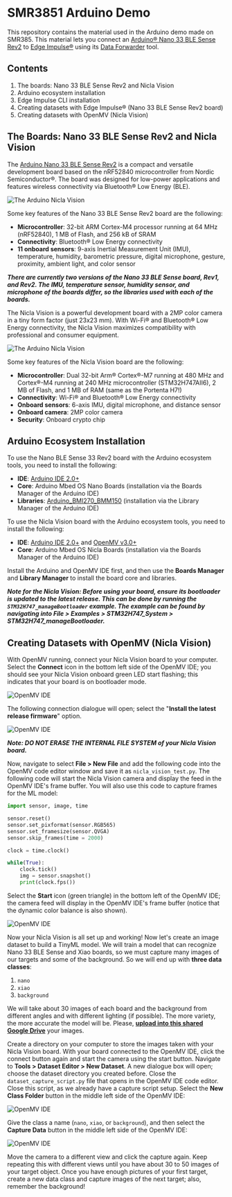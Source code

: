 # SMR3851 Arduino Demo

This repository contains the material used in the Arduino demo made on SMR385. This material lets you connect an [Arduino® Nano 33 BLE Sense Rev2](https://docs.arduino.cc/hardware/nano-33-ble-sense-rev2) to [Edge Impulse®](https://edgeimpulse.com/) using its [Data Forwarder](https://docs.edgeimpulse.com/docs/edge-impulse-cli/cli-data-forwarder) tool. 

## Contents

1. The boards: Nano 33 BLE Sense Rev2 and Nicla Vision
2. Arduino ecosystem installation
3. Edge Impulse CLI installation
4. Creating datasets with Edge Impulse® (Nano 33 BLE Sense Rev2 board)
5. Creating datasets with OpenMV (Nicla Vision)

## The Boards: Nano 33 BLE Sense Rev2 and Nicla Vision

The [Arduino Nano 33 BLE Sense Rev2](https://docs.arduino.cc/hardware/nano-33-ble-sense-rev2) is a compact and versatile development board based on the nRF52840 microcontroller from Nordic Semiconductor®. The board was designed for low-power applications and features wireless connectivity via Bluetooth® Low Energy (BLE). 

![The Arduino Nicla Vision](/assets/nano_ble_sense_33_01.png)

Some key features of the Nano 33 BLE Sense Rev2 board are the following:

- **Microcontroller**: 32-bit ARM Cortex-M4 processor running at 64 MHz (nRF52840), 1 MB of Flash, and 256 kB of SRAM
- **Connectivity**: Bluetooth® Low Energy connectivity
- **11 onboard sensors**: 9-axis Inertial Measurement Unit (IMU), temperature, humidity, barometric pressure, digital microphone, gesture, proximity, ambient light, and color sensor

***There are currently two versions of the Nano 33 BLE Sense board, Rev1, and Rev2. The IMU, temperature sensor, humidity sensor, and microphone of the boards differ, so the libraries used with each of the boards.***

The Nicla Vision is a powerful development board with a 2MP color camera in a tiny form factor (just 23x23 mm). With Wi-Fi® and Bluetooth® Low Energy connectivity, the Nicla Vision maximizes compatibility with professional and consumer equipment. 

![The Arduino Nicla Vision](/assets/nicla_vision_01.png)

Some key features of the Nicla Vision board are the following:

- **Microcontroller**: Dual 32-bit Arm® Cortex®-M7 running at 480 MHz and Cortex®-M4 running at 240 MHz microcontroller (STM32H747AII6), 2 MB of Flash, and 1 MB of RAM (same as the Portenta H7!)
- **Connectivity**: Wi-Fi® and Bluetooth® Low Energy connectivity
- **Onboard sensors**: 6-axis IMU, digital microphone, and distance sensor
- **Onboard camera**: 2MP color camera
- **Security**: Onboard crypto chip 

## Arduino Ecosystem Installation

To use the Nano BLE Sense 33 Rev2 board with the Arduino ecosystem tools, you need to install the following:

- **IDE**: [Arduino IDE 2.0+](https://www.arduino.cc/en/software)
- **Core**: Arduino Mbed OS Nano Boards (installation via the Boards Manager of the Arduino IDE) 
- **Libraries**: [Arduino_BMI270_BMM150](https://github.com/arduino-libraries/Arduino_BMI270_BMM150) (installation via the Library Manager of the Arduino IDE)

To use the Nicla Vision board with the Arduino ecosystem tools, you need to install the following:

- **IDE**: [Arduino IDE 2.0+](https://www.arduino.cc/en/software) and [OpenMV v3.0+](https://openmv.io/pages/download)
- **Core**: Arduino Mbed OS Nicla Boards (installation via the Boards Manager of the Arduino IDE) 

Install the Arduino and OpenMV IDE first, and then use the **Boards Manager** and **Library Manager** to install the board core and libraries. 

***Note for the Nicla Vision: Before using your board, ensure its bootloader is updated to the latest release. This can be done by running the `STM32H747_manageBootloader` example. The example can be found by navigating into **File > Examples > STM32H747_System > STM32H747_manageBootloader**.***

## Creating Datasets with OpenMV (Nicla Vision)

With OpenMV running, connect your Nicla Vision board to your computer. Select the **Connect** icon in the bottom left side of the OpenMV IDE; you should see your Nicla Vision onboard green LED start flashing; this indicates that your board is on bootloader mode.

![OpenMV IDE](/assets/OpenMV_IDE_01.png)

The following connection dialogue will open; select the "**Install the latest release firmware**" option. 

![OpenMV IDE](/assets/OpenMV_IDE_02.png)

***Note: **DO NOT ERASE THE INTERNAL FILE SYSTEM of your Nicla Vision board.*****

Now, navigate to select **File > New File** and add the following code into the OpenMV code editor window and save it as `nicla_vision_test.py`. The following code will start the Nicla Vision camera and display the feed in the OpenMV IDE's frame buffer. You will also use this code to capture frames for the ML model:

```python
import sensor, image, time

sensor.reset()
sensor.set_pixformat(sensor.RGB565)
sensor.set_framesize(sensor.QVGA)
sensor.skip_frames(time = 2000)

clock = time.clock()

while(True):
    clock.tick()
    img = sensor.snapshot()
    print(clock.fps())
```

Select the **Start** icon (green triangle) in the bottom left of the OpenMV IDE; the camera feed will display in the OpenMV IDE's frame buffer (notice that the dynamic color balance is also shown). 

![OpenMV IDE](/assets/OpenMV_IDE_03.png)

Now your Nicla Vision is all set up and working! Now let's create an image dataset to build a TinyML model. We will train a model that can recognize Nano 33 BLE Sense and Xiao boards, so we must capture many images of our targets and some of the background. So we will end up with **three data classes**:

1. `nano`
2. `xiao`
3. `background`

We will take about 30 images of each board and the background from different angles and with different lighting (if possible). The more variety, the more accurate the model will be. Please, [**upload into this shared Google Drive**](https://drive.google.com/drive/folders/1vlGB5eWHNCd1uyAKEkL9GnH6OnWZhWGa?usp=sharing) your images.

Create a directory on your computer to store the images taken with your Nicla Vision board. With your board connected to the OpenMV IDE, click the connect button again and start the camera using the start button. Navigate to **Tools > Dataset Editor > New Dataset**. A new dialogue box will open; choose the dataset directory you created before. Close the `dataset_capture_script.py` file that opens in the OpenMV IDE code editor. Close this script, as we already have a capture script setup. Select the **New Class Folder** button in the middle left side of the OpenMV IDE:

![OpenMV IDE](/assets/OpenMV_IDE_04.png)

Give the class a name (`nano`, `xiao`, or `background`), and then select the **Capture Data** button in the middle left side of the OpenMV IDE: 

![OpenMV IDE](/assets/OpenMV_IDE_05.png)

Move the camera to a different view and click the capture again. Keep repeating this with different views until you have about 30 to 50 images of your target object. Once you have enough pictures of your first target, create a new data class and capture images of the next target; also, remember the background!
